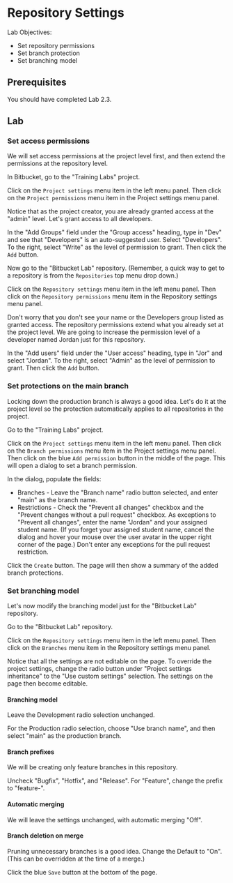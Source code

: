 # Repository Settings

Lab Objectives:
- Set repository permissions
- Set branch protection
- Set branching model

## Prerequisites

You should have completed Lab 2.3.

## Lab

### Set access permissions

We will set access permissions at the project level first, and then extend the permissions at the repository level.

In Bitbucket, go to the "Training Labs" project.  

Click on the `Project settings` menu item in the left menu panel. Then click on the `Project permissions` menu item in the Project settings menu panel.

Notice that as the project creator, you are already granted access at the "admin" level.  Let's grant access to all developers.

In the "Add Groups" field under the "Group access" heading, type in "Dev" and see that "Developers" is an auto-suggested user. Select "Developers".  To the right, select "Write" as the level of permission to grant.  Then click the `Add` button.

Now go to the "Bitbucket Lab" repository.  (Remember, a quick way to get to a repository is from the `Repositories` top menu drop down.)

Click on the `Repository settings` menu item in the left menu panel.  Then click on the `Repository permissions` menu item in the Repository settings menu panel.

Don't worry that you don't see your name or the Developers group listed as granted access.  The repository permissions extend what you already set at the project level.  We are going to increase the permission level of a developer named Jordan just for this repository.

In the "Add users" field under the "User access" heading, type in "Jor" and select "Jordan".  To the right, select "Admin" as the level of permission to grant.  Then click the `Add` button.

### Set protections on the main branch

Locking down the production branch is always a good idea.  Let's do it at the project level so the protection automatically applies to all repositories in the project.

Go to the "Training Labs" project.  

Click on the `Project settings` menu item in the left menu panel. Then click on the `Branch permissions` menu item in the Project settings menu panel.  Then click on the blue `Add permission` button in the middle of the page.  This will open a dialog to set a branch permission.

In the dialog, populate the fields:
* Branches - Leave the "Branch name" radio button selected, and enter "main" as the branch name.
* Restrictions - Check the "Prevent all changes" checkbox and the "Prevent changes without a pull request" checkbox.  As exceptions to "Prevent all changes", enter the name "Jordan" and your assigned student name. (If you forget your assigned student name, cancel the dialog and hover your mouse over the user avatar in the upper right corner of the page.)  Don't enter any exceptions for the pull request restriction.

Click the `Create` button.  The page will then show a summary of the added branch protections.

### Set branching model

Let's now modify the branching model just for the "Bitbucket Lab" repository.

Go to the "Bitbucket Lab" repository.

Click on the `Repository settings` menu item in the left menu panel.  Then click on the `Branches` menu item in the Repository settings menu panel.

Notice that all the settings are not editable on the page.  To override the project settings, change the radio button under "Project settings inheritance" to the "Use custom settings" selection. The settings on the page then become editable.

#### Branching model

Leave the Development radio selection unchanged.

For the Production radio selection, choose "Use branch name", and then select "main" as the production branch.

#### Branch prefixes

We will be creating only feature branches in this repository.

Uncheck "Bugfix", "Hotfix", and "Release".  For "Feature", change the prefix to "feature-".

#### Automatic merging

We will leave the settings unchanged, with automatic merging "Off".

#### Branch deletion on merge

Pruning unnecessary branches is a good idea.  Change the Default to "On".  (This can be overridden at the time of a merge.)

Click the blue `Save` button at the bottom of the page.
